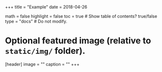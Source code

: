 +++
title = "Example"
date = 2018-04-26

math = false
highlight = false
toc = true  # Show table of contents? true/false
type = "docs"  # Do not modify.

# Optional featured image (relative to `static/img/` folder).
[header]
image = ""
caption = ""
+++
